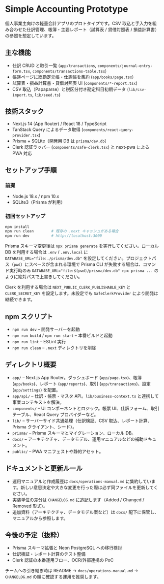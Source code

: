 # Simple Accounting Prototype

個人事業主向けの軽量会計アプリのプロトタイプです。CSV 取込と手入力を組み合わせた仕訳管理、帳簿・主要レポート（試算表 / 貸借対照表 / 損益計算書）の参照を想定しています。

## 主な機能
- 仕訳 CRUD と取引一覧 (`app/transactions`, `components/journal-entry-form.tsx`, `components/transactions-table.tsx`)
- 帳簿ページに総勘定元帳・仕訳帳を集約 (`app/books/page.tsx`)
- 試算表・損益計算書・貸借対照表 UI (`components/*-report.tsx`)
- CSV 取込（Papaparse）と税区分付き勘定科目初期データ (`lib/csv-import.ts`, `lib/seed.ts`)

## 技術スタック
- Next.js 14 (App Router) / React 18 / TypeScript
- TanStack Query によるデータ取得 (`components/react-query-provider.tsx`)
- Prisma + SQLite（開発用 DB は `prisma/dev.db`）
- Clerk 認証ラッパー (`components/safe-clerk.tsx`) と next-pwa による PWA 対応

## セットアップ手順
### 前提
- Node.js 18.x / npm 10.x
- SQLite3（Prisma が利用）

### 初回セットアップ
```bash
npm install
npm run clean        # 既存の .next キャッシュがある場合
npm run dev          # http://localhost:3000
```

Prisma スキーマ変更後は `npx prisma generate` を実行してください。ローカル DB を利用する場合は `.env` / `.env.local` に `DATABASE_URL="file:./prisma/dev.db"` を設定してください。プロジェクトパス（`pwd`）にスペースが含まれる環境で Prisma CLI が失敗する場合は、コマンド実行時のみ `DATABASE_URL="file:$(pwd)/prisma/dev.db" npx prisma ...` のように絶対パスで上書きしてください。

Clerk を利用する場合は `NEXT_PUBLIC_CLERK_PUBLISHABLE_KEY` と `CLERK_SECRET_KEY` を設定します。未設定でも `SafeClerkProvider` により開発は継続できます。

## npm スクリプト
- `npm run dev` – 開発サーバーを起動
- `npm run build` / `npm run start` – 本番ビルドと起動
- `npm run lint` – ESLint 実行
- `npm run clean` – `.next` ディレクトリを削除

## ディレクトリ概要
- `app/` – Next.js App Router。ダッシュボード (`app/page.tsx`)、帳簿 (`app/books`)、レポート (`app/reports`)、取引 (`app/transactions`)、設定 (`app/settings`) を配置。
- `app/api/` – 仕訳・帳票・マスタ API。`lib/business-context.ts` と連携して事業コンテキストを解決。
- `components/` – UI コンポーネントとロジック。帳票 UI、仕訳フォーム、取引テーブル、React Query プロバイダーなど。
- `lib/` – サーバーサイド共通処理（仕訳検証、CSV 取込、レポート計算、Prisma クライアント、シード）。
- `prisma/` – Prisma スキーマとマイグレーション、ローカル DB。
- `docs/` – アーキテクチャ、データモデル、運用マニュアルなどの補助ドキュメント。
- `public/` – PWA マニフェストや静的アセット。

## ドキュメントと更新ルール
- 運用マニュアルと作成履歴は `docs/operations-manual.md` に集約しています。新しい意思決定や大きな変更を行った際は必ず同ファイルを更新してください。
- 実装単位の差分は `CHANGELOG.md` に追記します（Added / Changed / Removed 形式）。
- 追加資料（アーキテクチャ、データモデル案など）は `docs/` 配下に保管し、マニュアルから参照します。

## 今後の予定（抜粋）
- Prisma スキーマ拡張と Neon PostgreSQL への移行検討
- 仕訳検証・レポート計算のテスト整備
- Clerk 認証の本番運用フロー、OCR/外部連携の PoC

チームへの引き継ぎ時は README → `docs/operations-manual.md` → `CHANGELOG.md` の順に確認する運用を推奨します。

